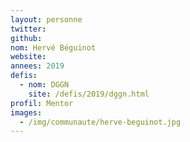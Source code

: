 ```yaml
---
layout: personne
twitter:
github:
nom: Hervé Béguinot
website:
annees: 2019
defis:
  - nom: DGGN
    site: /defis/2019/dggn.html
profil: Mentor
images:
  - /img/communaute/herve-beguinot.jpg
---
```

